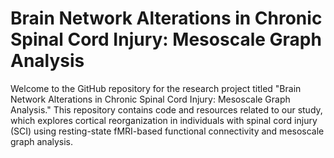 # Brain Network Alterations in Chronic Spinal Cord Injury: Mesoscale Graph Analysis
Welcome to the GitHub repository for the research project titled "Brain Network Alterations in Chronic Spinal Cord Injury: Mesoscale Graph Analysis." This repository contains code and resources related to our study, which explores cortical reorganization in individuals with spinal cord injury (SCI) using resting-state fMRI-based functional connectivity and mesoscale graph analysis.
